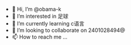 - 👋 Hi, I’m @obama-k
- 👀 I’m interested in 足球
- 🌱 I’m currently learning c语言
- 💞️ I’m looking to collaborate on 2401028494@
- 📫 How to reach me ...

<!---
obama-k/obama-k is a ✨ special ✨ repository because its `README.md` (this file) appears on your GitHub profile.
You can click the Preview link to take a look at your changes.
--->
